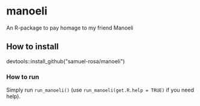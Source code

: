 # manoeli
An R-package to pay homage to my friend Manoeli

## How to install

devtools::install_github("samuel-rosa/manoeli")

### How to run

Simply run `run_manoeli()` (use `run_manoeli(get.R.help = TRUE)` if you need help).
